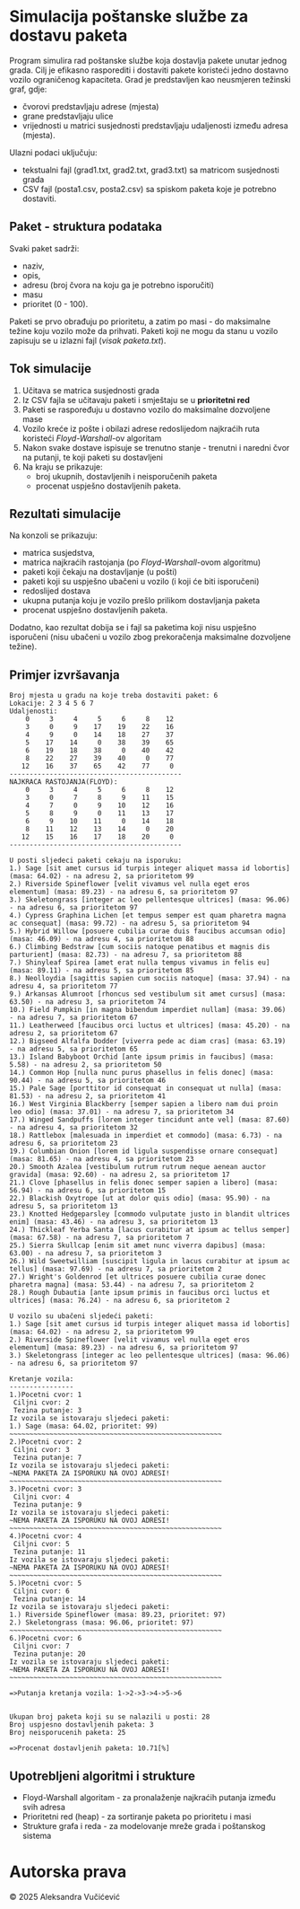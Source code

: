 # Simulacija poštanske službe za dostavu paketa
Program simulira rad poštanske službe koja dostavlja pakete unutar jednog grada. Cilj je efikasno rasporediti i dostaviti pakete koristeći jedno dostavno vozilo ograničenog kapaciteta.
Grad je predstavljen kao neusmjeren težinski graf, gdje:
* čvorovi predstavljaju adrese (mjesta)
* grane predstavljaju ulice
* vrijednosti u matrici susjednosti predstavljaju udaljenosti između adresa (mjesta).

Ulazni podaci uključuju:
* tekstualni fajl (grad1.txt, grad2.txt, grad3.txt) sa matricom susjednosti grada
* CSV fajl (posta1.csv, posta2.csv) sa spiskom paketa koje je potrebno dostaviti.

## Paket - struktura podataka
Svaki paket sadrži:
* naziv,
* opis,
* adresu (broj čvora na koju ga je potrebno isporučiti)
* masu
* prioritet (0 - 100).

Paketi se prvo obrađuju po prioritetu, a zatim po masi - do maksimalne težine koju vozilo može da prihvati.
Paketi koji ne mogu da stanu u vozilo zapisuju se u izlazni fajl (*visak paketa.txt*).

## Tok simulacije
1. Učitava se matrica susjednosti grada
2. Iz CSV fajla se učitavaju paketi i smještaju se u **prioritetni red**
3. Paketi se raspoređuju u dostavno vozilo do maksimalne dozvoljene mase
4. Vozilo kreće iz pošte i obilazi adrese redoslijedom najkraćih ruta koristeći _Floyd-Warshall_-ov algoritam
5. Nakon svake dostave ispisuje se trenutno stanje - trenutni i naredni čvor na putanji, te koji paketi su dostavljeni
6. Na kraju se prikazuje:
   * broj ukupnih, dostavljenih i neisporučenih paketa
   * procenat uspješno dostavljenih paketa.

## Rezultati simulacije
Na konzoli se prikazuju:
* matrica susjedstva,
* matrica najkraćih rastojanja (po _Floyd-Warshall_-ovom algoritmu)
* paketi koji čekaju na dostavljanje (u pošti)
* paketi koji su uspješno ubačeni u vozilo (i koji će biti isporučeni)
* redoslijed dostava
* ukupna putanja koju je vozilo prešlo prilikom dostavljanja paketa
* procenat uspješno dostavljenih paketa.

Dodatno, kao rezultat dobija se i fajl sa paketima koji nisu uspješno isporučeni (nisu ubačeni u vozilo zbog prekoračenja maksimalne dozvoljene težine).

## Primjer izvršavanja

```
Broj mjesta u gradu na koje treba dostaviti paket: 6
Lokacije: 2 3 4 5 6 7 
Udaljenosti:
    0     3     4     5     6     8    12 
    3     0     9    17    19    22    16 
    4     9     0    14    18    27    37 
    5    17    14     0    38    39    65 
    6    19    18    38     0    40    42 
    8    22    27    39    40     0    77 
   12    16    37    65    42    77     0 
-------------------------------------------
NAJKRACA RASTOJANJA(FLOYD):
    0     3     4     5     6     8    12 
    3     0     7     8     9    11    15 
    4     7     0     9    10    12    16 
    5     8     9     0    11    13    17 
    6     9    10    11     0    14    18 
    8    11    12    13    14     0    20 
   12    15    16    17    18    20     0 
-------------------------------------------

U posti sljedeci paketi cekaju na isporuku:
1.) Sage [sit amet cursus id turpis integer aliquet massa id lobortis] (masa: 64.02) - na adresu 2, sa prioritetom 99
2.) Riverside Spineflower [velit vivamus vel nulla eget eros elementum] (masa: 89.23) - na adresu 6, sa prioritetom 97
3.) Skeletongrass [integer ac leo pellentesque ultrices] (masa: 96.06) - na adresu 6, sa prioritetom 97
4.) Cypress Graphina Lichen [et tempus semper est quam pharetra magna ac consequat] (masa: 99.72) - na adresu 5, sa prioritetom 94
5.) Hybrid Willow [posuere cubilia curae duis faucibus accumsan odio] (masa: 46.09) - na adresu 4, sa prioritetom 88
6.) Climbing Bedstraw [cum sociis natoque penatibus et magnis dis parturient] (masa: 82.73) - na adresu 7, sa prioritetom 88
7.) Shinyleaf Spirea [amet erat nulla tempus vivamus in felis eu] (masa: 89.11) - na adresu 5, sa prioritetom 85
8.) Neolloydia [sagittis sapien cum sociis natoque] (masa: 37.94) - na adresu 4, sa prioritetom 77
9.) Arkansas Alumroot [rhoncus sed vestibulum sit amet cursus] (masa: 63.50) - na adresu 3, sa prioritetom 74
10.) Field Pumpkin [in magna bibendum imperdiet nullam] (masa: 39.06) - na adresu 7, sa prioritetom 67
11.) Leatherweed [faucibus orci luctus et ultrices] (masa: 45.20) - na adresu 2, sa prioritetom 67
12.) Bigseed Alfalfa Dodder [viverra pede ac diam cras] (masa: 63.19) - na adresu 5, sa prioritetom 65
13.) Island Babyboot Orchid [ante ipsum primis in faucibus] (masa: 5.58) - na adresu 2, sa prioritetom 50
14.) Common Hop [nulla nunc purus phasellus in felis donec] (masa: 90.44) - na adresu 5, sa prioritetom 46
15.) Pale Sage [porttitor id consequat in consequat ut nulla] (masa: 81.53) - na adresu 2, sa prioritetom 41
16.) West Virginia Blackberry [semper sapien a libero nam dui proin leo odio] (masa: 37.01) - na adresu 7, sa prioritetom 34
17.) Winged Sandpuffs [lorem integer tincidunt ante vel] (masa: 87.60) - na adresu 4, sa prioritetom 32
18.) Rattlebox [malesuada in imperdiet et commodo] (masa: 6.73) - na adresu 6, sa prioritetom 23
19.) Columbian Onion [lorem id ligula suspendisse ornare consequat] (masa: 81.65) - na adresu 4, sa prioritetom 23
20.) Smooth Azalea [vestibulum rutrum rutrum neque aenean auctor gravida] (masa: 92.60) - na adresu 2, sa prioritetom 17
21.) Clove [phasellus in felis donec semper sapien a libero] (masa: 56.94) - na adresu 6, sa prioritetom 15
22.) Blackish Oxytrope [ut at dolor quis odio] (masa: 95.90) - na adresu 5, sa prioritetom 13
23.) Knotted Hedgeparsley [commodo vulputate justo in blandit ultrices enim] (masa: 43.46) - na adresu 3, sa prioritetom 13
24.) Thickleaf Yerba Santa [lacus curabitur at ipsum ac tellus semper] (masa: 67.58) - na adresu 7, sa prioritetom 7
25.) Sierra Skullcap [enim sit amet nunc viverra dapibus] (masa: 63.00) - na adresu 7, sa prioritetom 3
26.) Wild Sweetwilliam [suscipit ligula in lacus curabitur at ipsum ac tellus] (masa: 97.69) - na adresu 7, sa prioritetom 2
27.) Wright's Goldenrod [et ultrices posuere cubilia curae donec pharetra magna] (masa: 53.44) - na adresu 7, sa prioritetom 2
28.) Rough Dubautia [ante ipsum primis in faucibus orci luctus et ultrices] (masa: 76.24) - na adresu 6, sa prioritetom 2

U vozilo su ubačeni sljedeći paketi:
1.) Sage [sit amet cursus id turpis integer aliquet massa id lobortis] (masa: 64.02) - na adresu 2, sa prioritetom 99
2.) Riverside Spineflower [velit vivamus vel nulla eget eros elementum] (masa: 89.23) - na adresu 6, sa prioritetom 97
3.) Skeletongrass [integer ac leo pellentesque ultrices] (masa: 96.06) - na adresu 6, sa prioritetom 97

Kretanje vozila:
----------------
1.)Pocetni cvor: 1
 Ciljni cvor: 2
 Tezina putanje: 3
Iz vozila se istovaraju sljedeci paketi:
1.) Sage (masa: 64.02, prioritet: 99)
~~~~~~~~~~~~~~~~~~~~~~~~~~~~~~~~~~~~~~~~~~~~~~~~~~~~~
2.)Pocetni cvor: 2
 Ciljni cvor: 3
 Tezina putanje: 7
Iz vozila se istovaraju sljedeci paketi:
~NEMA PAKETA ZA ISPORUKU NA OVOJ ADRESI!
~~~~~~~~~~~~~~~~~~~~~~~~~~~~~~~~~~~~~~~~~~~~~~~~~~~~~
3.)Pocetni cvor: 3
 Ciljni cvor: 4
 Tezina putanje: 9
Iz vozila se istovaraju sljedeci paketi:
~NEMA PAKETA ZA ISPORUKU NA OVOJ ADRESI!
~~~~~~~~~~~~~~~~~~~~~~~~~~~~~~~~~~~~~~~~~~~~~~~~~~~~~
4.)Pocetni cvor: 4
 Ciljni cvor: 5
 Tezina putanje: 11
Iz vozila se istovaraju sljedeci paketi:
~NEMA PAKETA ZA ISPORUKU NA OVOJ ADRESI!
~~~~~~~~~~~~~~~~~~~~~~~~~~~~~~~~~~~~~~~~~~~~~~~~~~~~~
5.)Pocetni cvor: 5
 Ciljni cvor: 6
 Tezina putanje: 14
Iz vozila se istovaraju sljedeci paketi:
1.) Riverside Spineflower (masa: 89.23, prioritet: 97)
2.) Skeletongrass (masa: 96.06, prioritet: 97)
~~~~~~~~~~~~~~~~~~~~~~~~~~~~~~~~~~~~~~~~~~~~~~~~~~~~~
6.)Pocetni cvor: 6
 Ciljni cvor: 7
 Tezina putanje: 20
Iz vozila se istovaraju sljedeci paketi:
~NEMA PAKETA ZA ISPORUKU NA OVOJ ADRESI!
~~~~~~~~~~~~~~~~~~~~~~~~~~~~~~~~~~~~~~~~~~~~~~~~~~~~~

=>Putanja kretanja vozila: 1->2->3->4->5->6


Ukupan broj paketa koji su se nalazili u posti: 28
Broj uspjesno dostavljenih paketa: 3
Broj neisporucenih paketa: 25

=>Procenat dostavljenih paketa: 10.71[%]
```

## Upotrebljeni algoritmi i strukture
* Floyd-Warshall algoritam - za pronalaženje najkraćih putanja između svih adresa
* Prioritetni red (heap) - za sortiranje paketa po prioritetu i masi
* Strukture grafa i reda - za modelovanje mreže grada i poštanskog sistema

# Autorska prava 
© 2025 Aleksandra Vučićević
